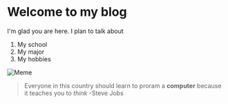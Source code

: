 # Welcome to my blog

I'm glad you are here. I plan to talk about

  1. My school 
  2. My major
  3. My hobbies

![Meme](https://i.pinimg.com/originals/e5/91/b3/e591b3937d8c005881c4ee55d824d894.jpg)

> Everyone in this country should learn to proram 
> a __computer__ because it teaches you to _think_
> -Steve Jobs
